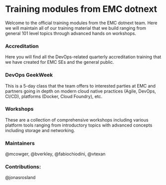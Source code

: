 Training modules from EMC dotnext
================================

Welcome to the official training modules from the EMC dotnext team.  Here we will maintain all of our training material that we build ranging from general 101 level topics through advanced hands on workshops.

### Accreditation

Here you will find all the DevOps-related quarterly accreditation training that we have created for EMC SEs and the general public.

### DevOps GeekWeek

This is a 5-day class that the team offers to interested parties at EMC and partners going in depth on modern cloud native practices (Agile, DevOps, CI/CD), platforms (Docker, Cloud Foundry), etc.

### Workshops

These are a collection of comprehensive workshops including various platform tools ranging from introductory topics with advanced concepts including storage and networking.

### Maintainers

@mcowger, @bverkley, @fabiochiodini, @vtexan

### Contributions:

@jonasrosland
